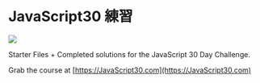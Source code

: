 ﻿# JavaScript30 練習

![](https://javascript30.com/images/JS3-social-share.png)

Starter Files + Completed solutions for the JavaScript 30 Day Challenge.

Grab the course at [https://JavaScript30.com](https://JavaScript30.com)

